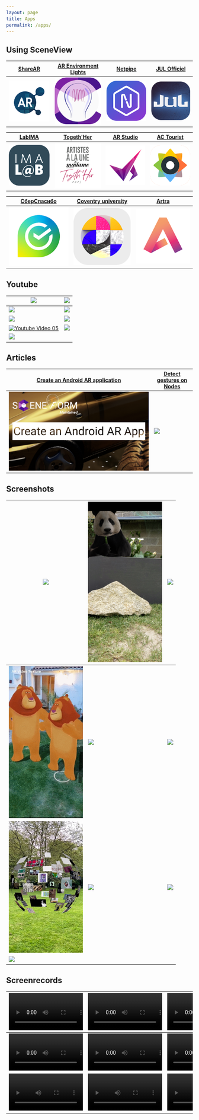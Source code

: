 ```yaml
---
layout: page
title: Apps
permalink: /apps/
---
```


## Using SceneView

| [ShareAR](https://play.google.com/store/apps/details?id=com.digitalmate.sharear) | [AR Environment Lights](https://play.google.com/store/apps/details?id=com.gorisse.thomas.ar.environmentlights) | [Netpipe](https://play.google.com/store/apps/details?id=com.netpipe.measure) | [JUL Officiel](https://play.google.com/store/apps/details?id=com.touticom.emoji.jul) |
| - | - | - | - |
| [![](/images/apps/01.png)](https://play.google.com/store/apps/details?id=com.digitalmate.sharear) | [![](/images/apps/02.png)](https://play.google.com/store/apps/details?id=com.gorisse.thomas.ar.environmentlights) | [![](/images/apps/03.png)](https://play.google.com/store/apps/details?id=com.netpipe.measure) | [![](/images/apps/04.png)](https://play.google.com/store/apps/details?id=com.touticom.emoji.jul) |

| [LabIMA](https://play.google.com/store/apps/details?id=com.digitalmate.imalab) | [Togeth'Her](https://play.google.com/store/apps/details?id=com.digitalmate.togethher) | [AR Studio](https://play.google.com/store/apps/details?id=com.ProLabs.arstudyboard) | [AC Tourist](https://play.google.com/store/apps/details?id=com.doors.tourist2) |
| - | - | - | - |
| [![](/images/apps/05.png)](https://play.google.com/store/apps/details?id=com.digitalmate.imalab) | [![](/images/apps/06.png)](https://play.google.com/store/apps/details?id=com.digitalmate.togethher) | [![](/images/apps/07.png)](https://play.google.com/store/apps/details?id=com.ProLabs.arstudyboard) | [![](/images/apps/08.png)](https://play.google.com/store/apps/details?id=com.doors.tourist2) |

| [СберСпасибо](https://play.google.com/store/apps/details?id=ru.sberbank.spasibo) | [Coventry university](https://play.google.com/store/apps/details?id=co.megaverse.ConventryAR) | [Artra](https://play.google.com/store/apps/details?id=be.artra.artra) |
| - | - | - |
| [![](/images/apps/09.png)](https://play.google.com/store/apps/details?id=ru.sberbank.spasibo) | [![](/images/apps/10.png)](https://play.google.com/store/apps/details?id=co.megaverse.ConventryAR) | [![](/images/apps/11.png)](https://play.google.com/store/apps/details?id=be.artra.artra) |


## Youtube

| [![](https://yt-embed.herokuapp.com/embed?v=mtoTqRREnmM)](https://www.youtube.com/watch?v=mtoTqRREnmM) | [![](https://yt-embed.herokuapp.com/embed?v=HQI48By3VBA)](https://www.youtube.com/watch?v=HQI48By3VBA) |
| - | - |
| [![](https://yt-embed.herokuapp.com/embed?v=jpmWjigA3Ms)](https://www.youtube.com/watch?v=jpmWjigA3Ms) | [![](https://yt-embed.herokuapp.com/embed?v=9QP43nOSItU)](https://www.youtube.com/watch?v=9QP43nOSItU) |
| [![](https://yt-embed.herokuapp.com/embed?v=WD907MWDbzs)](https://www.youtube.com/watch?v=WD907MWDbzs) | [![](https://yt-embed.herokuapp.com/embed?v=HXHyoAEF5bY)](https://www.youtube.com/watch?v=HXHyoAEF5bY) |
|  [![Youtube Video 05](https://yt-embed.herokuapp.com/embed?v=LG8AWbsJxvY)](https://www.youtube.com/watch?v=LG8AWbsJxvY) | [![](https://yt-embed.herokuapp.com/embed?v=LEmAX_DPsyU)](https://www.youtube.com/watch?v=LEmAX_DPsyU) |
|  [![](https://yt-embed.herokuapp.com/embed?v=8FiN__o4dB8)](https://www.youtube.com/watch?v=8FiN__o4dB8) | |

## Articles

| [Create an Android AR application](https://medium.com/make-an-android-ar-augmented-reality-app-for/make-an-ar-augmented-reality-app-for-android-in-2022-48a1711562bb) | [Detect gestures on Nodes](https://medium.com/@sarim.mehdi.550/sceneform-tutorial-how-to-detect-different-gestures-on-nodes-5dafb5709354) |
| - | - |
| [![](/images/screenshots/22.png)](https://medium.com/make-an-android-ar-augmented-reality-app-for/make-an-ar-augmented-reality-app-for-android-in-2022-48a1711562bb) | [![](https://user-images.githubusercontent.com/6597529/158069997-832dc2e5-ec80-4c9c-b4ec-cfbd66275cfc.png)](https://medium.com/@sarim.mehdi.550/sceneform-tutorial-how-to-detect-different-gestures-on-nodes-5dafb5709354) | 

## Screenshots

| <img src="/images/screenshots/04.gif" width="200px"/> | <img src="/images/screenshots/05.png" width="200px"/> | <img src="/images/screenshots/06.gif" width="200px"/> |
| - | - | - |
| <img src="/images/screenshots/07.gif" width="200px"/> | <img src="/images/screenshots/09.gif" width="200px"/> | <img src="/images/screenshots/10.gif" width="200px"/> |
| <img src="/images/screenshots/13.png" width="200px"/> | <img src="/images/screenshots/14.gif" width="200px"/> | <img src="/images/screenshots/15.gif" width="200px"/> | 
| <img src="/images/screenshots/20.gif" width="200px"/> | | |


## Screenrecords

| <video controls="controls" src="/assets/videos/screenrecords/01.mp4" preload="auto" width="200px"/> | <video controls="controls" src="/assets/videos/screenrecords/02.mp4" preload="auto" width="200px"/> | <video controls="controls" src="/assets/videos/screenrecords/03.mp4" preload="auto" width="200px"/> |
| - | - | - |
| <video controls="controls" src="/assets/videos/screenrecords/04.mp4" preload="auto" width="200px"/> | <video controls="controls" src="/assets/videos/screenrecords/05.mp4" preload="auto" width="200px"/> | <video controls="controls" src="/assets/videos/screenrecords/06.mp4" preload="auto" width="200px"/> |
| <video controls="controls" src="/assets/videos/screenrecords/07.mp4" preload="auto" width="200px"/> | <video controls="controls" src="/assets/videos/screenrecords/08.mp4" preload="auto" width="200px"/> | <video controls="controls" src="/assets/videos/screenrecords/09.mp4" preload="auto" width="200px"/> |
